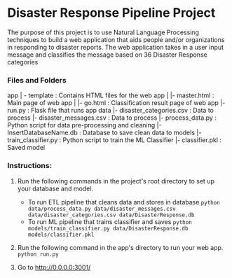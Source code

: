 # Disaster Response Pipeline Project
The purpose of this project is to use Natural Language Processing techniques to build a web application that aids people and/or organizations in responding to disaster reports. The web application takes in a user input message and classifies the message based on 36 Disaster Response categories

### Files and Folders
app
| - template : Contains HTML files for the web app
| |- master.html : Main page of web app
| |- go.html : Classification result page of web app
|- run.py : Flask file that runs app
data
|- disaster_categories.csv : Data to process
|- disaster_messages.csv : Data to process
|- process_data.py : Python script for data pre-processing and cleaning
|- InsertDatabaseName.db :  Database to save clean data to
models
|- train_classifier.py : Python script to train the ML Classifier
|- classifier.pkl : Saved model

### Instructions:
1. Run the following commands in the project's root directory to set up your database and model.

    - To run ETL pipeline that cleans data and stores in database
        `python data/process_data.py data/disaster_messages.csv data/disaster_categories.csv data/DisasterResponse.db`
    - To run ML pipeline that trains classifier and saves
        `python models/train_classifier.py data/DisasterResponse.db models/classifier.pkl`

2. Run the following command in the app's directory to run your web app.
    `python run.py`

3. Go to http://0.0.0.0:3001/

